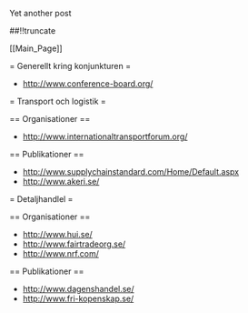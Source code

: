 Yet another post

[meta:author]: <> (Jonas Colmsjo)
[meta:title]: <> (Marknadsbevakning.md)
[meta:date]: <> (2012-01-01)
[meta:nested:key]: <> (Metadata value)

##!!truncate


[[Main_Page]]



= Generellt kring konjunkturen =

* http://www.conference-board.org/




= Transport och logistik =

== Organisationer ==

* http://www.internationaltransportforum.org/


== Publikationer ==

* http://www.supplychainstandard.com/Home/Default.aspx
* http://www.akeri.se/


= Detaljhandlel =

== Organisationer == 

* http://www.hui.se/
* http://www.fairtradeorg.se/
* http://www.nrf.com/


== Publikationer ==

* http://www.dagenshandel.se/
* http://www.fri-kopenskap.se/
